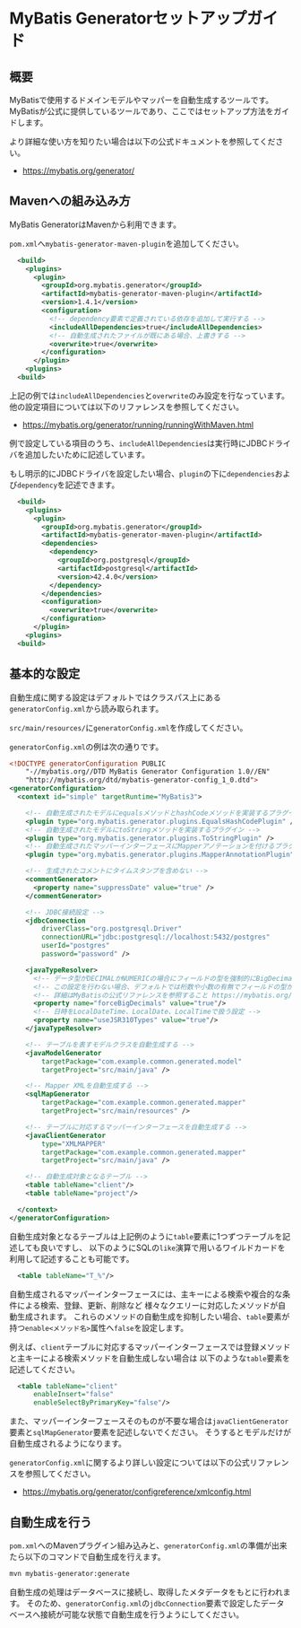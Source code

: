 # MyBatis Generatorセットアップガイド

## 概要

MyBatisで使用するドメインモデルやマッパーを自動生成するツールです。
MyBatisが公式に提供しているツールであり、ここではセットアップ方法をガイドします。

より詳細な使い方を知りたい場合は以下の公式ドキュメントを参照してください。

- https://mybatis.org/generator/


## Mavenへの組み込み方

MyBatis GeneratorはMavenから利用できます。

`pom.xml`へ`mybatis-generator-maven-plugin`を追加してください。

```xml
  <build>
    <plugins>
      <plugin>
        <groupId>org.mybatis.generator</groupId>
        <artifactId>mybatis-generator-maven-plugin</artifactId>
        <version>1.4.1</version>
        <configuration>
          <!-- dependency要素で定義されている依存を追加して実行する -->
          <includeAllDependencies>true</includeAllDependencies>
          <!-- 自動生成されたファイルが既にある場合、上書きする -->
          <overwrite>true</overwrite>
        </configuration>
      </plugin>
    <plugins>
  <build>
```

上記の例では`includeAllDependencies`と`overwrite`のみ設定を行なっています。
他の設定項目については以下のリファレンスを参照してください。

- https://mybatis.org/generator/running/runningWithMaven.html

例で設定している項目のうち、`includeAllDependencies`は実行時にJDBCドライバを追加したいために記述しています。

もし明示的にJDBCドライバを設定したい場合、`plugin`の下に`dependencies`および`dependency`を記述できます。

```xml
  <build>
    <plugins>
      <plugin>
        <groupId>org.mybatis.generator</groupId>
        <artifactId>mybatis-generator-maven-plugin</artifactId>
        <dependencies>
          <dependency>
            <groupId>org.postgresql</groupId>
            <artifactId>postgresql</artifactId>
            <version>42.4.0</version>
          </dependency>
        </dependencies>
        <configuration>
          <overwrite>true</overwrite>
        </configuration>
      </plugin>
    <plugins>
  <build>
```


## 基本的な設定

自動生成に関する設定はデフォルトではクラスパス上にある`generatorConfig.xml`から読み取られます。

`src/main/resources/`に`generatorConfig.xml`を作成してください。

`generatorConfig.xml`の例は次の通りです。

```xml
<!DOCTYPE generatorConfiguration PUBLIC
    "-//mybatis.org//DTD MyBatis Generator Configuration 1.0//EN"
    "http://mybatis.org/dtd/mybatis-generator-config_1_0.dtd">
<generatorConfiguration>
  <context id="simple" targetRuntime="MyBatis3">

    <!-- 自動生成されたモデルにequalsメソッドとhashCodeメソッドを実装するプラグイン -->
    <plugin type="org.mybatis.generator.plugins.EqualsHashCodePlugin" />
    <!-- 自動生成されたモデルにtoStringメソッドを実装するプラグイン -->
    <plugin type="org.mybatis.generator.plugins.ToStringPlugin" />
    <!-- 自動生成されたマッパーインターフェースにMapperアノテーションを付けるプラグイン -->
    <plugin type="org.mybatis.generator.plugins.MapperAnnotationPlugin" />

    <!-- 生成されたコメントにタイムスタンプを含めない -->
    <commentGenerator>
      <property name="suppressDate" value="true" />
    </commentGenerator>

    <!-- JDBC接続設定 -->
    <jdbcConnection
        driverClass="org.postgresql.Driver"
        connectionURL="jdbc:postgresql://localhost:5432/postgres"
        userId="postgres"
        password="password" />

    <javaTypeResolver>
      <!-- データ型がDECIMALかNUMERICの場合にフィールドの型を強制的にBigDecimalにする設定 -->
      <!-- この設定を行わない場合、デフォルトでは桁数や小数の有無でフィールドの型が決定される -->
      <!-- 詳細はMyBatisの公式リファレンスを参照すること https://mybatis.org/generator/configreference/javaTypeResolver.html -->
      <property name="forceBigDecimals" value="true"/>
      <!-- 日時をLocalDateTime、LocalDate、LocalTimeで扱う設定 -->
      <property name="useJSR310Types" value="true"/>
    </javaTypeResolver>

    <!-- テーブルを表すモデルクラスを自動生成する -->
    <javaModelGenerator
        targetPackage="com.example.common.generated.model"
        targetProject="src/main/java" />

    <!-- Mapper XMLを自動生成する -->
    <sqlMapGenerator
        targetPackage="com.example.common.generated.mapper"
        targetProject="src/main/resources" />

    <!-- テーブルに対応するマッパーインターフェースを自動生成する -->
    <javaClientGenerator
        type="XMLMAPPER"
        targetPackage="com.example.common.generated.mapper"
        targetProject="src/main/java" />

    <!-- 自動生成対象となるテーブル -->
    <table tableName="client"/>
    <table tableName="project"/>

  </context>
</generatorConfiguration>
```

自動生成対象となるテーブルは上記例のように`table`要素に1つずつテーブルを記述しても良いですし、
以下のようにSQLの`like`演算で用いるワイルドカードを利用して記述することも可能です。

```xml
  <table tableName="T_%"/>
```

自動生成されるマッパーインターフェースには、主キーによる検索や複合的な条件による検索、登録、更新、削除など
様々なクエリーに対応したメソッドが自動生成されます。
これらのメソッドの自動生成を抑制したい場合、`table`要素が持つ`enable<メソッド名>`属性へ`false`を設定します。

例えば、`client`テーブルに対応するマッパーインターフェースでは登録メソッドと主キーによる検索メソッドを自動生成しない場合は
以下のような`table`要素を記述してください。

```xml
  <table tableName="client"
      enableInsert="false"
      enableSelectByPrimaryKey="false"/>
```

また、マッパーインターフェースそのものが不要な場合は`javaClientGenerator`要素と`sqlMapGenerator`要素を記述しないでください。
そうするとモデルだけが自動生成されるようになります。

`generatorConfig.xml`に関するより詳しい設定については以下の公式リファレンスを参照してください。

- https://mybatis.org/generator/configreference/xmlconfig.html


## 自動生成を行う

`pom.xml`へのMavenプラグイン組み込みと、`generatorConfig.xml`の準備が出来たら以下のコマンドで自動生成を行えます。

```bash
mvn mybatis-generator:generate
```

自動生成の処理はデータベースに接続し、取得したメタデータをもとに行われます。
そのため、`generatorConfig.xml`の`jdbcConnection`要素で設定したデータベースへ接続が可能な状態で自動生成を行うようにしてください。

